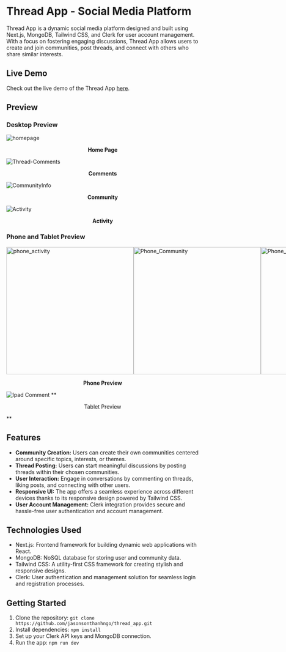 # Thread App - Social Media Platform

Thread App is a dynamic social media platform designed and built using Next.js, MongoDB, Tailwind CSS, and Clerk for user account management. With a focus on fostering engaging discussions, Thread App allows users to create and join communities, post threads, and connect with others who share similar interests.

## Live Demo

Check out the live demo of the Thread App [here](https://threads-app-xi.vercel.app/).

## Preview

### Desktop Preview
![homepage](https://github.com/jasonsonthanhngo/threads_app/assets/131301318/8a5bcbfe-6df5-41e4-9b6d-1fdbdfa78f50)
 **<p align="center">Home Page</p>** 

![Thread-Comments](https://github.com/jasonsonthanhngo/threads_app/assets/131301318/ebbf96fe-7d9a-4341-a0fb-e05b0b47f234)
 **<p align="center">Comments</p>** 
![CommunityInfo](https://github.com/jasonsonthanhngo/threads_app/assets/131301318/22f14bbb-8387-45af-9091-d955f9fb6a09)
 **<p align="center">Community</p>** 
![Activity](https://github.com/jasonsonthanhngo/threads_app/assets/131301318/e44ccd2f-d09d-403a-a3e3-ce621d58f44f)
 **<p align="center">Activity</p>** 
### Phone and Tablet Preview  

<div style="display: flex;">
  <img src="https://github.com/jasonsonthanhngo/threads_app/assets/131301318/f71b5524-59e1-46b0-b586-a15af8f23398" alt="phone_activity" width="333"/>
  <img src="https://github.com/jasonsonthanhngo/threads_app/assets/131301318/357c274f-0b8f-4b1e-a7c8-5ca3f3c83741" alt="Phone_Community" width="333"/>
  <img src="https://github.com/jasonsonthanhngo/threads_app/assets/131301318/826533af-f56d-42a6-9141-74a7a7e1874a" alt="Phone_thread" width="333"/>
</div>

**<p align="center">Phone Preview</p>** 

<img src="https://github.com/jasonsonthanhngo/threads_app/assets/131301318/c16a0b9c-5325-46ea-b6ef-3bcb2b377196" alt="Ipad Comment" />
**<p align="center">Tablet Preview</p>** 



## Features

- **Community Creation:** Users can create their own communities centered around specific topics, interests, or themes.
- **Thread Posting:** Users can start meaningful discussions by posting threads within their chosen communities.
- **User Interaction:** Engage in conversations by commenting on threads, liking posts, and connecting with other users.
- **Responsive UI:** The app offers a seamless experience across different devices thanks to its responsive design powered by Tailwind CSS.
- **User Account Management:** Clerk integration provides secure and hassle-free user authentication and account management.

## Technologies Used

- Next.js: Frontend framework for building dynamic web applications with React.
- MongoDB: NoSQL database for storing user and community data.
- Tailwind CSS: A utility-first CSS framework for creating stylish and responsive designs.
- Clerk: User authentication and management solution for seamless login and registration processes.

## Getting Started

1. Clone the repository: `git clone https://github.com/jasonsonthanhngo/thread_app.git`
2. Install dependencies: `npm install`
3. Set up your Clerk API keys and MongoDB connection.
4. Run the app: `npm run dev`


